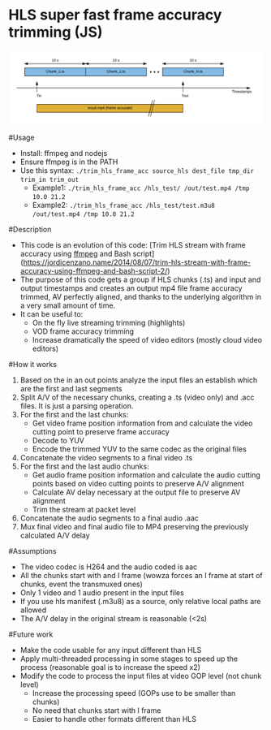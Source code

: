 # HLS super fast frame accuracy trimming (JS)

![Image of HLS trimming](./img/hls_trimming.png)

#Usage
- Install: ffmpeg and nodejs
- Ensure ffmpeg is in the PATH
- Use this syntax: `./trim_hls_frame_acc source_hls dest_file tmp_dir trim_in trim_out`
    - Example1: `./trim_hls_frame_acc /hls_test/ /out/test.mp4 /tmp 10.0 21.2`
    - Example2: `./trim_hls_frame_acc /hls_test/test.m3u8 /out/test.mp4 /tmp 10.0 21.2`

#Description
- This code is an evolution of this code: [Trim HLS stream with frame accuracy using [ffmpeg](https://ffmpeg.org/) and Bash script](https://jordicenzano.name/2014/08/07/trim-hls-stream-with-frame-accuracy-using-ffmpeg-and-bash-script-2/)
- The purpose of this code gets a group if HLS chunks (.ts) and input and output timestamps and creates an output mp4 file frame accuracy trimmed, AV perfectly aligned, and thanks to the underlying algorithm in a very small amount of time.
- It can be useful to:
    - On the fly live streaming trimming (highlights)
    - VOD frame accuracy trimming
    - Increase dramatically the speed of video editors (mostly cloud video editors)

#How it works
1. Based on the in an out points analyze the input files an establish which are the first and last segments
1. Split A/V of the necessary chunks, creating a .ts (video only) and .acc files. It is just a parsing operation.
2. For the first and the last chunks:
    - Get video frame position information from and calculate the video cutting point to preserve frame accuracy
    - Decode to YUV
    - Encode the trimmed YUV to the same codec as the original files
3. Concatenate the video segments to a final video .ts
4. For the first and the last audio chunks:
    - Get audio frame position information and calculate the audio cutting points based on video cutting points to preserve A/V alignment
    - Calculate AV delay necessary at the output file to preserve AV alignment
    - Trim the stream at packet level
5. Concatenate the audio segments to a final audio .aac
6. Mux final video and final audio file to MP4 preserving the previously calculated A/V delay

#Assumptions
- The video codec is H264 and the audio coded is aac
- All the chunks start with and I frame (wowza forces an I frame at start of chunks, event the transmuxed ones)
- Only 1 video and 1 audio present in the input files
- If you use hls manifest (.m3u8) as a source, only relative local paths are allowed
- The A/V delay in the original stream is reasonable (<2s)

#Future work
- Make the code usable for any input different than HLS
- Apply multi-threaded processing in some stages to speed up the process (reasonable goal is to increase the speed x2)
- Modify the code to process the input files at video GOP level (not chunk level)
    - Increase the processing speed (GOPs use to be smaller than chunks)
    - No need that chunks start with I frame
    - Easier to handle other formats different than HLS
    